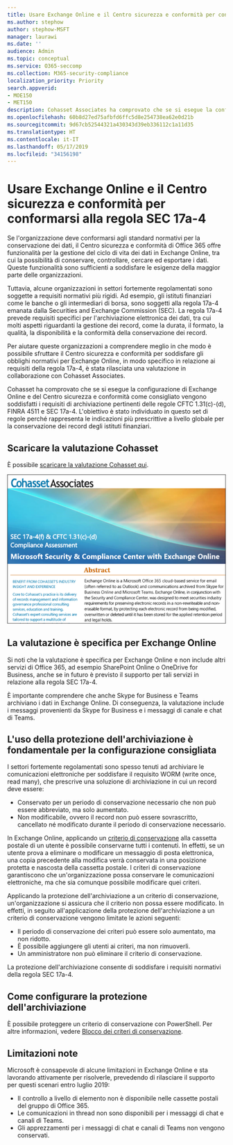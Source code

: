 ```yaml
---
title: Usare Exchange Online e il Centro sicurezza e conformità per conformarsi alla regola SEC 17a-4
ms.author: stephow
author: stephow-MSFT
manager: laurawi
ms.date: ''
audience: Admin
ms.topic: conceptual
ms.service: O365-seccomp
ms.collection: M365-security-compliance
localization_priority: Priority
search.appverid:
- MOE150
- MET150
description: Cohasset Associates ha comprovato che se si esegue la configurazione di Exchange Online e del Centro sicurezza e conformità come consigliato vengono soddisfatti i requisiti di archiviazione pertinenti delle regole CFTC 1.31(c)-(d), FINRA 4511 e SEC 17a-4. È possibile scaricare la valutazione.
ms.openlocfilehash: 60b8d27ed75afbfd6ffc5d8e254738ea62e0d21b
ms.sourcegitcommit: 9d67cb52544321a430343d39eb336112c1a11d35
ms.translationtype: HT
ms.contentlocale: it-IT
ms.lasthandoff: 05/17/2019
ms.locfileid: "34156198"
---
```

# <a name="use-exchange-online-and-the-security--compliance-center-to-comply-with-sec-rule-17a-4"></a>Usare Exchange Online e il Centro sicurezza e conformità per conformarsi alla regola SEC 17a-4

Se l'organizzazione deve conformarsi agli standard normativi per la conservazione dei dati, il Centro sicurezza e conformità di Office 365 offre funzionalità per la gestione del ciclo di vita dei dati in Exchange Online, tra cui la possibilità di conservare, controllare, cercare ed esportare i dati. Queste funzionalità sono sufficienti a soddisfare le esigenze della maggior parte delle organizzazioni.

Tuttavia, alcune organizzazioni in settori fortemente regolamentati sono soggette a requisiti normativi più rigidi. Ad esempio, gli istituti finanziari come le banche o gli intermediari di borsa, sono soggetti alla regola 17a-4 emanata dalla Securities and Exchange Commission (SEC). La regola 17a-4 prevede requisiti specifici per l'archiviazione elettronica dei dati, tra cui molti aspetti riguardanti la gestione dei record, come la durata, il formato, la qualità, la disponibilità e la conformità della conservazione dei record.

Per aiutare queste organizzazioni a comprendere meglio in che modo è possibile sfruttare il Centro sicurezza e conformità per soddisfare gli obblighi normativi per Exchange Online, in modo specifico in relazione ai requisiti della regola 17a-4, è stata rilasciata una valutazione in collaborazione con Cohasset Associates.

Cohasset ha comprovato che se si esegue la configurazione di Exchange Online e del Centro sicurezza e conformità come consigliato vengono soddisfatti i requisiti di archiviazione pertinenti delle regole CFTC 1.31(c)-(d), FINRA 4511 e SEC 17a-4. L'obiettivo è stato individuato in questo set di regole perché rappresenta le indicazioni più prescrittive a livello globale per la conservazione dei record degli istituti finanziari.

## <a name="download-the-cohasset-assessment"></a>Scaricare la valutazione Cohasset

È possibile [scaricare la valutazione Cohasset qui](https://servicetrust.microsoft.com/ViewPage/TrustDocuments?command=Download&downloadType=Document&downloadId=9fa8349d-a0c9-47d9-93ad-472aa0fa44ec&docTab=6d000410-c9e9-11e7-9a91-892aae8839ad_FAQ_and_White_Papers).

![Pagina del titolo della valutazione scaricabile di Cohasset Associates](media/cohasset-associates-assessment.png)

## <a name="this-assessment-is-specific-to-exchange-online"></a>La valutazione è specifica per Exchange Online

Si noti che la valutazione è specifica per Exchange Online e non include altri servizi di Office 365, ad esempio SharePoint Online o OneDrive for Business, anche se in futuro è previsto il supporto per tali servizi in relazione alla regola SEC 17a-4.

È importante comprendere che anche Skype for Business e Teams archiviano i dati in Exchange Online. Di conseguenza, la valutazione include i messaggi provenienti da Skype for Business e i messaggi di canale e chat di Teams.

## <a name="using-preservation-lock-is-key-to-the-recommended-configuration"></a>L'uso della protezione dell'archiviazione è fondamentale per la configurazione consigliata

I settori fortemente regolamentati sono spesso tenuti ad archiviare le comunicazioni elettroniche per soddisfare il requisito WORM (write once, read many), che prescrive una soluzione di archiviazione in cui un record deve essere:

- Conservato per un periodo di conservazione necessario che non può essere abbreviato, ma solo aumentato.
- Non modificabile, ovvero il record non può essere sovrascritto, cancellato né modificato durante il periodo di conservazione necessario.

In Exchange Online, applicando un [criterio di conservazione](retention-policies.md) alla cassetta postale di un utente è possibile conservarne tutti i contenuti. In effetti, se un utente prova a eliminare o modificare un messaggio di posta elettronica, una copia precedente alla modifica verrà conservata in una posizione protetta e nascosta della cassetta postale. I criteri di conservazione garantiscono che un'organizzazione possa conservare le comunicazioni elettroniche, ma che sia comunque possibile modificare quei criteri.

Applicando la protezione dell'archiviazione a un criterio di conservazione, un'organizzazione si assicura che il criterio non possa essere modificato. In effetti, in seguito all'applicazione della protezione dell'archiviazione a un criterio di conservazione vengono limitate le azioni seguenti:

- Il periodo di conservazione dei criteri può essere solo aumentato, ma non ridotto.
- È possibile aggiungere gli utenti ai criteri, ma non rimuoverli.
- Un amministratore non può eliminare il criterio di conservazione.

La protezione dell'archiviazione consente di soddisfare i requisiti normativi della regola SEC 17a-4.

## <a name="how-to-set-up-preservation-lock"></a>Come configurare la protezione dell'archiviazione

È possibile proteggere un criterio di conservazione con PowerShell. Per altre informazioni, vedere [Blocco dei criteri di conservazione](retention-policies.md#locking-a-retention-policy).

## <a name="known-limitations"></a>Limitazioni note

Microsoft è consapevole di alcune limitazioni in Exchange Online e sta lavorando attivamente per risolverle, prevedendo di rilasciare il supporto per questi scenari entro luglio 2019:

- Il controllo a livello di elemento non è disponibile nelle cassette postali del gruppo di Office 365.
- Le comunicazioni in thread non sono disponibili per i messaggi di chat e canali di Teams.
- Gli apprezzamenti per i messaggi di chat e canali di Teams non vengono conservati.
